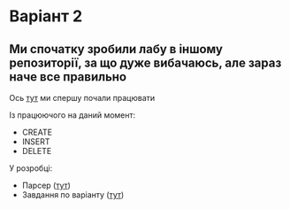 # Варіант 2

## Ми спочатку зробили лабу в іншому репозиторії, за що дуже вибачаюсь, але зараз наче все правильно

Ось [тут](https://github.com/kosssst/oaa_lab) ми спершу почали працювати

Із працюючого на даний момент:
- CREATE
- INSERT
- DELETE

У розробці:
- Парсер ([тут](https://github.com/kosssst/aaf-labs-2022-medvedtskyi-kravchenko/tree/dev2))
- Завдання по варіанту ([тут](https://github.com/kosssst/aaf-labs-2022-medvedtskyi-kravchenko/tree/dev))